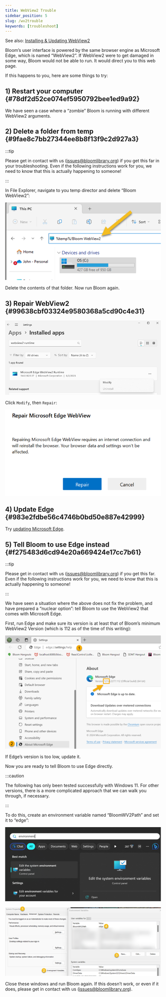 ```yaml
---
title: WebView2 Trouble
sidebar_position: 5
slug: /wv2trouble
keywords: [troubleshoot]
---
```




See also: [Installing & Updating WebView2](/webview2) 


Bloom’s user interface is powered by the same browser engine as Microsoft Edge, which is named “WebView2”. If WebView2 were to get damaged in some way, Bloom would not be able to run.  It would direct you to this web page.


If this happens to you, here are some things to try:


## 1) Restart your computer {#78df2d52ce074ef5950792bee1ed9a92}


 We have seen a case where a “zombie” Bloom is running with different WebView2 arguments.


## 2) Delete a folder from temp {#9fae8c7bb27344ee8b8f13f9c2d927a3}


:::tip

Please get in contact with us ([issues@bloomlibrary.org](mailto:issues@bloomlibrary.org)) if you get this far in your troubleshooting. Even if the following instructions work for you, we need to know that this is actually happening to someone!

:::




In File Explorer, navigate to you temp director and delete “Bloom WebView2”:


![](./wv2trouble.6c7db046-cb8e-4e11-a733-648bc1bb6f58.png)


Delete the contents of that folder. Now run Bloom again.


## 3) Repair WebView2 {#99638cbf03324e9580368a5cd90c4e31}


![](./wv2trouble.5f610f5c-b737-4862-8a45-053d712c6612.png)


Click `Modify`, then `Repair`:


![](./wv2trouble.5f3214ed-e213-4192-837a-909da6d847e4.png)


## 4) Update Edge {#983e2fdbe56c4746b0bd50e887e42999}


Try [updating Microsoft Edge](/webview2).


## 5) Tell Bloom to use Edge instead {#f275483d6cd94e20a669424e17cc7b61}


:::tip

Please get in contact with us ([issues@bloomlibrary.org](mailto:issues@bloomlibrary.org)) if you get this far. Even if the following instructions work for you, we need to know that this is actually happening to someone!

:::




We have seen a situation where the above does not fix the problem, and have prepared a “nuclear option”: tell Bloom to use the WebView2 that comes with Microsoft Edge. 


First, run Edge and make sure its version is at least that of Bloom’s minimum WebView2 Version (which is 112 as of the time of this writing):


![](./wv2trouble.8ca88bb0-589c-440d-83ac-dd55ca7d681d.png)


If Edge’s version is too low, update it.


Now you are ready to tell Bloom to use Edge directly.


:::caution

The following has only been tested successfully with Windows 11. For other versions, there is a more complicated approach that we can walk you through, if necessary.

:::




To do this, create an environment variable named “BloomWV2Path” and set it to “edge”:


![](./wv2trouble.f8ae990d-3b6d-4b25-b6fc-de61cf97d377.png)


![](./wv2trouble.95d4a716-5172-4f20-bbe4-8427467107e7.png)


Close these windows and run Bloom again. If this doesn’t work, or even if it does, please get in contact with us ([issues@bloomlibrary.org](mailto:issues@bloomlibrary.org)).

